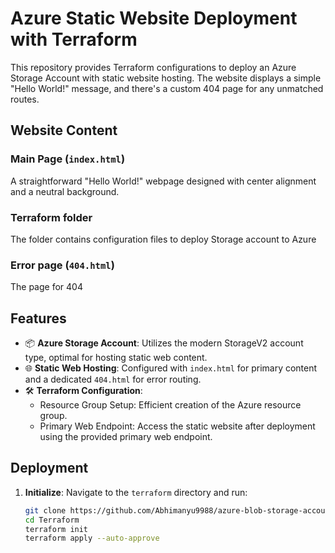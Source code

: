 # Azure Static Website Deployment with Terraform

This repository provides Terraform configurations to deploy an Azure Storage Account with static website hosting. The website displays a simple "Hello World!" message, and there's a custom 404 page for any unmatched routes.


## Website Content

### Main Page (`index.html`)

A straightforward "Hello World!" webpage designed with center alignment and a neutral background.

### Terraform folder

The folder contains configuration files to deploy Storage account to Azure

### Error page (`404.html`)

The page for 404

## Features

- 📦 **Azure Storage Account**: Utilizes the modern StorageV2 account type, optimal for hosting static web content.
- 🌐 **Static Web Hosting**: Configured with `index.html` for primary content and a dedicated `404.html` for error routing.
- 🛠️ **Terraform Configuration**: 
  - Resource Group Setup: Efficient creation of the Azure resource group.
  - Primary Web Endpoint: Access the static website after deployment using the provided primary web endpoint.

## Deployment

1. **Initialize**:
   Navigate to the `terraform` directory and run:
   ```bash
   git clone https://github.com/Abhimanyu9988/azure-blob-storage-account.git
   cd Terraform
   terraform init
   terraform apply --auto-approve

